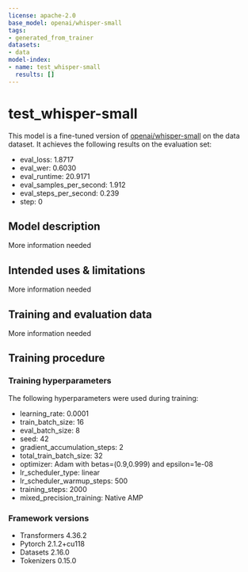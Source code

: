 ```yaml
---
license: apache-2.0
base_model: openai/whisper-small
tags:
- generated_from_trainer
datasets:
- data
model-index:
- name: test_whisper-small
  results: []
---
```


<!-- This model card has been generated automatically according to the information the Trainer had access to. You
should probably proofread and complete it, then remove this comment. -->

# test_whisper-small

This model is a fine-tuned version of [openai/whisper-small](https://huggingface.co/openai/whisper-small) on the data dataset.
It achieves the following results on the evaluation set:
- eval_loss: 1.8717
- eval_wer: 0.6030
- eval_runtime: 20.9171
- eval_samples_per_second: 1.912
- eval_steps_per_second: 0.239
- step: 0

## Model description

More information needed

## Intended uses & limitations

More information needed

## Training and evaluation data

More information needed

## Training procedure

### Training hyperparameters

The following hyperparameters were used during training:
- learning_rate: 0.0001
- train_batch_size: 16
- eval_batch_size: 8
- seed: 42
- gradient_accumulation_steps: 2
- total_train_batch_size: 32
- optimizer: Adam with betas=(0.9,0.999) and epsilon=1e-08
- lr_scheduler_type: linear
- lr_scheduler_warmup_steps: 500
- training_steps: 2000
- mixed_precision_training: Native AMP

### Framework versions

- Transformers 4.36.2
- Pytorch 2.1.2+cu118
- Datasets 2.16.0
- Tokenizers 0.15.0
